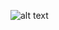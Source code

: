 ![alt text](https://ucd71a3a4bfb90b22b718b7e0ca4.previews.dropboxusercontent.com/p/thumb/AAxG-nZ4-CwECdop32ffTmDDES1L_RX8-Qn6gghm8KchQyjuWGGhPzathR3T2p4WJdibE_g2t96Xez-PHP0O-5rq97kXpEYbTlWkToTIUbVViwLS-8Cv9jSu7qp2PEW48puqIApjxF0Gfwzp2pS1hhYpxuEV8vy-3ZkCjZRMSJ9bGJcTiTdXsktgLWHZBh3Vte0zrlo1FQrQHuxbkZ1e2zJ3XpOhrBvFjma8r35TooFmLYVJWDwIzglpDeRY7hijxZg1p5EfB8TSa54bQYdCKPAQSbUIIkhbkM8LHKcq8PwOy1pBl4IvtK-NkaS7aSfsFrGSgN-zG0w9V2g7HGFmI9LLzLD5htzJV4Tbd8eq4w_dcI7OM7ktRPkD0qkc7gixxbDPOttYPyy41Ksmi2rEWnvl/p.png?size=1600x1200&size_mode=3)
